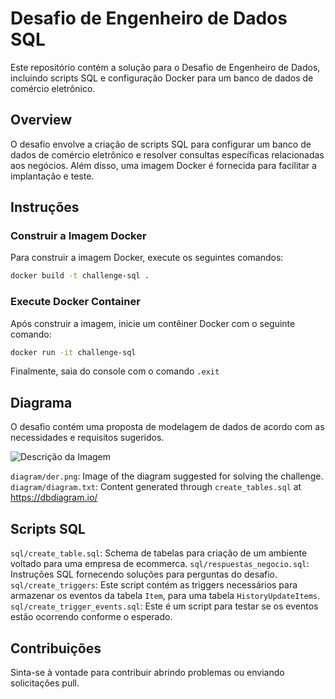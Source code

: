 # Desafio de Engenheiro de Dados SQL

Este repositório contém a solução para o Desafio de Engenheiro de Dados, incluindo scripts SQL e configuração Docker para um banco de dados de comércio eletrônico.

## Overview

O desafio envolve a criação de scripts SQL para configurar um banco de dados de comércio eletrônico e resolver consultas específicas relacionadas aos negócios. Além disso, uma imagem Docker é fornecida para facilitar a implantação e teste.

## Instruções

### Construir a Imagem Docker

Para construir a imagem Docker, execute os seguintes comandos:

```bash
docker build -t challenge-sql .
```

### Execute Docker Container
Após construir a imagem, inicie um contêiner Docker com o seguinte comando:

```bash
docker run -it challenge-sql
```

Finalmente, saia do console com o comando `.exit`

## Diagrama
O desafio contém uma proposta de modelagem de dados de acordo com as necessidades e requisitos sugeridos.

![Descrição da Imagem](diagrama/der.png)

`diagram/der.png`: Image of the diagram suggested for solving the challenge.
`diagram/diagram.txt`: Content generated through `create_tables.sql` at https://dbdiagram.io/


## Scripts SQL
`sql/create_table.sql`: Schema de tabelas para criação de um ambiente voltado para uma empresa de ecommerca.
`sql/respuestas_negocio.sql`: Instruções SQL fornecendo soluções para perguntas do desafio.
`sql/create_triggers`: Este script contém as triggers necessários para armazenar os eventos da tabela `Item`, para uma tabela `HistoryUpdateItems`.
`sql/create_trigger_events.sql`: Este é um script para testar se os eventos estão ocorrendo conforme o esperado.

## Contribuições
Sinta-se à vontade para contribuir abrindo problemas ou enviando solicitações pull.
